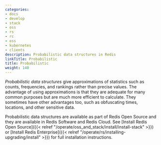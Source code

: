 ```yaml
---
categories:
- docs
- develop
- stack
- oss
- rs
- rc
- oss
- kubernetes
- clients
description: Probabilistic data structures in Redis
linkTitle: Probabilistic
title: Probabilistic
weight: 140
---
```


*Probabilistic data structures* give approximations of statistics such as
counts, frequencies, and rankings rather than precise values.
The advantage of using approximations is that they are adequate for
many common purposes but are much more efficient to calculate. They
sometimes have other advantages too, such as obfuscating times, locations,
and other sensitive data.

Probabilistic data structures are available as part of Redis Open Source and they are available in Redis Software and Redis Cloud.
See
[Install Redis Open Source]({{< relref "/operate/oss_and_stack/install/install-stack" >}}) or
[Install Redis Enterprise]({{< relref "/operate/rs/installing-upgrading/install" >}})
for full installation instructions.